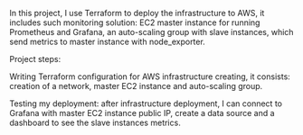 

In this project, I use Terraform to deploy the infrastructure to AWS, it includes such monitoring solution: EC2 master instance for running Prometheus and Grafana, 
an auto-scaling group with slave instances, which send metrics to master instance with node_exporter.

Project steps:

Writing Terraform configuration for AWS infrastructure creating, it consists: creation of a network, master EC2 instance and auto-scaling group.

Testing my deployment: after infrastructure deployment, I can connect to Grafana with master EC2 instance public IP, create a data source and a dashboard to see the slave instances metrics.

